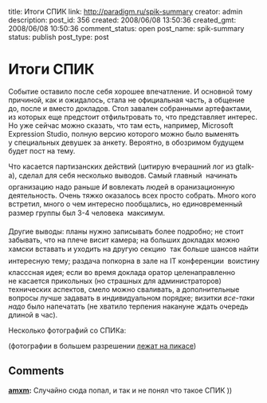 title: Итоги СПИК
link: http://paradigm.ru/spik-summary
creator: admin
description: 
post_id: 356
created: 2008/06/08 13:50:36
created_gmt: 2008/06/08 10:50:36
comment_status: open
post_name: spik-summary
status: publish
post_type: post

# Итоги СПИК

Событие оставило после себя хорошее впечатление. И основной тому причиной, как и ожидалось, стала не официальная часть, а общение до, после и вместо докладов. Стол завален собранными артефактами, из которых еще предстоит отфильтровать то, что представляет интерес. Но уже сейчас можно сказать, что там есть, например, Microsoft Expression Studio, полную версию которого можно было выменять у специальных девушек за анкету. Вероятно, в обозримом будущем будет пост на тему.

Что касается партизанских действий (цитирую вчерашний лог из gtalk-а), сделал для себя несколько выводов. Самый главный  начинать организацию надо раньше _И_ вовлекать людей в оранизационную деятельность. Очень тяжко оказалось всех просто собрать. Много кого встретил, много о чем интересно пообщались, но единовременный размер группы был 3-4 человека  максимум.

Другие выводы: планы нужно записывать более подробно; не стоит забывать, что на плече висит камера; на больших докладах можно хамски вставать и уходить на другую секцию  так больше шансов найти интересную тему; раздача попкорна в зале на IT конференции  воистину класссная идея; если во время доклада оратор целенаправленно не касается прикольных (но страшных для администраторов) технических аспектов, смело можно сваливать, а дополнительные вопросы лучше задавать в индивидуальном порядке; визитки _все-таки надо_ было напечатать (не хватило терпения накануне ждать очередь длиной в час).

Несколько фотографий со СПИКа:

  
(фотографии в большем разрешении [лежат на пикасе](http://b23.ru/y4b))

## Comments

**[amxm](#2406 "2008/09/21 00:28:24"):** Случайно сюда попал, и так и не понял что такое СПИК ))

